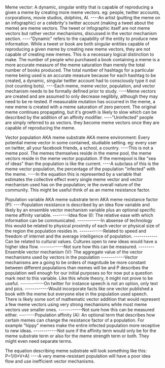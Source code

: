 Meme vector: A dynamic, singular entity that is capable of reproducing a given a meme by creating more meme vectors. eg: people, twitter accounts, corporations, movie studios, dolphins, AI. 
----An artist (putting the meme on an infographic) or a celebrity's twitter account (making a tweet about the meme) are meme vectors. The tweet or infographic itself are not meme vectors but rather vector mechanisms, discussed in the vector mechanism section.
----"Dynamic" refers to the capability of the entity to produce new information. While a tweet or book are both singular entities capable of reproducing a given meme by creating new meme vectors, they are not capable of creating new memes. This is a necessary logical distinction to make. The number of people who purchased a book containing a meme is a more accurate measure of the meme saturation than merely the total number of books produced. The total number of hashtags for a particular meme being used is an accurate measure because for each hashtag to be created, a dynamic, singular twitter account had to consciously type it out (not counting bots).
----Each meme, meme vector, population, and vector mechanism needs to be formally defined prior to study.
----Meme vectors are created and are assumed to only decrease neglibily, although they may need to be re-tested. If measurable mutation has occurred in the meme, a new meme is created with a meme saturation of zero percent. The original meme continues propagating, but it's growth is likely to slow which can be described by the addition of an affinity modifier.
----"Uninfected" people are simply referred to as vectors. they become meme vectors once they are capable of reproducing the meme.

Vector population AKA meme substrate AKA meme environment: Every potential meme vector in some contained, studiable setting. eg: every user on twitter, all your facebook friends, a school, a country.
----This is not a meme pool. The memes themselves reside in the meme pool, the meme vectors reside in the meme vector population. If the memepool is like "sea of ideas" than the population is like the current.
----A subclass of this is the meme vector population, the percentage of the population "infected" with the meme.
----In the equation this is represented by a variable that estimates the collective effect every single meme vector and vector mechanism used has on the population; ie the overall nature of the community. This might be useful think of as an meme resistance factor.

Population variable AKA meme substrate term AKA meme resistance factor (P):
----Population resistance is described by an idea flow variable and likely by an ensemble vector mechanism variable plus an optional specific meme affinity variable. 
--------Idea flow (I): The relative ease with which information can be communicated. 
------------In absense of technology this would be related to physical proximity of each vector or physical size of the region the population resides in.
------------Related to speed and freedom of internet and the average intelligence of population.
------------Can be related to cultural values. Cultures open to new ideas would have a higher idea flow.
------------Not sure how this can be measured.
--------Ensemble vector mechanism (V): The aggregate value of the vector mechanisms used by vectors in the population
------------Vector mechanisms are a going to be orders of magnitude be more constant between different populations than memes will be and P describes the population well enough for our initial purposes so for now put a question mark next to this variable. Like this whole theory, it might not prove to be useful.
------------On twitter for instance speech is not an option, only text and pics.
------------Would incorporate facts like one vector published a book with the meme but everyone else in the population used speech. There is likely some sort of mathematic vector addition that would represent a few meme vectors using very strong mechanisms while most meme vectors use smaller ones.
------------Not sure how this can be measured either.
--------Population affinity (A): An optional term that describes how certain memes can change the resistance factor of a population. For example "hippy" memes make the entire infected population more receptive to new ideas.
------------Not sure if the affinity term would only be for the meme substrate term or also for the meme strength term or both. They might even need separate terms.

The equation describing meme substrate will look something like this: P=1/(I*V+A)
----A very meme-resistant population will have a poor idea flow and use inefficient vector mechanisms.

